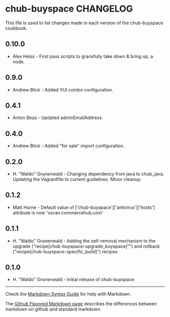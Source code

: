 chub-buyspace CHANGELOG
=======================

This file is used to list changes made in each version of the chub-buyspace cookbook.

0.10.0
-----
- Alex Heiss - First pass scripts to gracefully take down & bring up, a node.

0.9.0
-----
- Andrew Blick - Added YUI combo configuration.

0.4.1
-----
- Anton Beza - Updated adminEmailAddress.

0.4.0
-----
- Andrew Blick - Added "for sale" import configuration.

0.2.0
-----
- H. "Waldo" Grunenwald - Changing dependency from java to chub_java. Updating the Vagrantfile to current guidelines. Minor cleanup.

0.1.2
-----
- Matt Hurne - Default value of ['chub-buyspace']['antivirus']['hosts'] attribute is now 'vscan.commercehub.com'

0.1.1
-----
- H. "Waldo" Grunenwald - Adding the self-removal mechanism to the upgrade 
("recipe[chub-buyspace::upgrade_buyspace]"") and rollback 
("recipe[chub-buyspace::specific_build]") recipes

0.1.0
-----
- H. "Waldo" Grunenwald - Initial release of chub-buyspace

- - -
Check the [Markdown Syntax Guide](http://daringfireball.net/projects/markdown/syntax) for help with Markdown.

The [Github Flavored Markdown page](http://github.github.com/github-flavored-markdown/) describes the differences between markdown on github and standard markdown.
